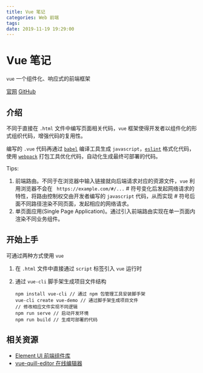 ```yaml
---
title: Vue 笔记
categories: Web 前端
tags: 
date: 2019-11-19 19:29:00
---
```

# Vue 笔记

`vue` 一个组件化、响应式的前端框架

[官网](https://vuejs.org)  [GitHub](https://github.com/vuejs/vue)

## 介绍

不同于直接在 `.html` 文件中编写页面相关代码，`vue` 框架使得开发者以组件化的形式组织代码，增强代码的复用性。

编写的 `.vue` 代码再通过 [`babel`](https://babeljs.io/) 编译工具生成 `javascript`，[`eslint`](https://eslint.org/) 格式化代码，使用 [`webpack`](https://webpack.js.org/) 打包工具优化代码，自动化生成最终可部署的代码。

Tips: 

1. 前端路由。不同于在浏览器中输入链接就向后端请求对应的资源文件，`vue` 利用浏览器不会在 ` https://example.com/#/...` # 符号变化后发起网络请求的特性，将路由控制权交由开发者编写的  `javascript` 代码，从而实现 # 符号后面不同路径渲染不同页面，发起相应的网络请求。
2. 单页面应用(Single Page Application)。通过引入前端路由实现在单一页面内渲染不同业务组件。

## 开始上手

可通过两种方式使用 `vue`

1. 在 `.html` 文件中直接通过 `script` 标签引入 `vue` 运行时

2. 通过 `vue-cli` 脚手架生成项目文件结构

   ```shell
   npm install vue-cli // 通过 npm 包管理工具安装脚手架
   vue-cli create vue-demo // 通过脚手架生成项目文件
   // 修改相应文件实现不同逻辑
   npm run serve // 启动开发环境
   npm run build // 生成可部署的代码
   ```

   

## 相关资源

- [Element UI 前端组件库](https://element.eleme.cn/)
- [vue-quill-editor 在线编辑器](https://github.com/surmon-china/vue-quill-editor)


